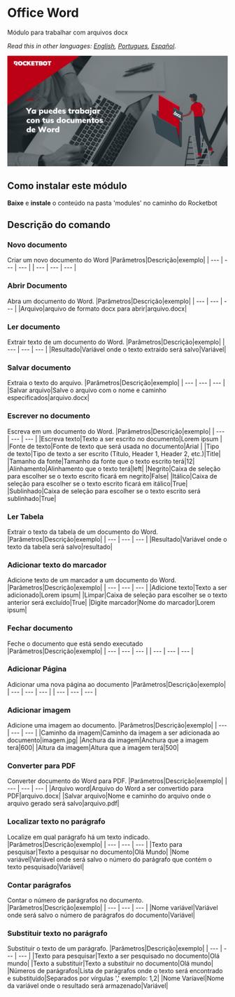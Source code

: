 # Office Word
  
Módulo para trabalhar com arquivos docx  

*Read this in other languages: [English](Manual_OfficeWord.md), [Portugues](Manual_OfficeWord.pr.md), [Español](Manual_OfficeWord.es.md).*
  
![banner](imgs/Banner_OfficeWord.png)

## Como instalar este módulo
  
__Baixe__ e __instale__ o conteúdo na pasta 'modules' no caminho do Rocketbot  



## Descrição do comando

### Novo documento
  
Criar um novo documento do Word
|Parâmetros|Descrição|exemplo|
| --- | --- | --- |
| --- | --- | --- |

### Abrir Documento
  
Abra um documento do Word.
|Parâmetros|Descrição|exemplo|
| --- | --- | --- |
|Arquivo|arquivo de formato docx para abrir|arquivo.docx|

### Ler documento
  
Extrair texto de um documento do Word.
|Parâmetros|Descrição|exemplo|
| --- | --- | --- |
|Resultado|Variável onde o texto extraído será salvo|Variável|

### Salvar documento
  
Extraia o texto do arquivo.
|Parâmetros|Descrição|exemplo|
| --- | --- | --- |
|Salvar arquivo|Salve o arquivo com o nome e caminho especificados|arquivo.docx|

### Escrever no documento
  
Escreva em um documento do Word.
|Parâmetros|Descrição|exemplo|
| --- | --- | --- |
|Escreva texto|Texto a ser escrito no documento|Lorem ipsum |
|Fonte de texto|Fonte de texto que será usada no documento|Arial |
|Tipo de texto|Tipo de texto a ser escrito (Título, Header 1, Header 2, etc.)|Title|
|Tamanho da fonte|Tamanho da fonte que o texto escrito terá|12|
|Alinhamento|Alinhamento que o texto terá|left|
|Negrito|Caixa de seleção para escolher se o texto escrito ficará em negrito|False|
|Itálico|Caixa de seleção para escolher se o texto escrito ficará em itálico|True|
|Sublinhado|Caixa de seleção para escolher se o texto escrito será sublinhado|True|

### Ler Tabela
  
Extrair o texto da tabela de um documento do Word.
|Parâmetros|Descrição|exemplo|
| --- | --- | --- |
|Resultado|Variável onde o texto da tabela será salvo|resultado|

### Adicionar texto do marcador
  
Adicione texto de um marcador a um documento do Word.
|Parâmetros|Descrição|exemplo|
| --- | --- | --- |
|Adicione texto|Texto a ser adicionado|Lorem ipsum|
|Limpar|Caixa de seleção para escolher se o texto anterior será excluído|True|
|Digite marcador|Nome do marcador|Lorem ipsum|

### Fechar documento
  
Feche o documento que está sendo executado
|Parâmetros|Descrição|exemplo|
| --- | --- | --- |
| --- | --- | --- |

### Adicionar Página
  
Adicionar uma nova página ao documento
|Parâmetros|Descrição|exemplo|
| --- | --- | --- |
| --- | --- | --- |

### Adicionar imagem
  
Adicione uma imagem ao documento.
|Parâmetros|Descrição|exemplo|
| --- | --- | --- |
|Caminho da imagem|Caminho da imagem a ser adicionada ao documento|imagem.jpg|
|Anchura da imagem|Anchura que a imagem terá|600|
|Altura da imagem|Altura que a imagem terá|500|

### Converter para PDF
  
Converter documento do Word para PDF.
|Parâmetros|Descrição|exemplo|
| --- | --- | --- |
|Arquivo word|Arquivo do Word a ser convertido para PDF|arquivo.docx|
|Salvar arquivo|Nome e caminho do arquivo onde o arquivo gerado será salvo|arquivo.pdf|

### Localizar texto no parágrafo
  
Localize em qual parágrafo há um texto indicado.
|Parâmetros|Descrição|exemplo|
| --- | --- | --- |
|Texto para pesquisar|Texto a pesquisar no documento|Olá Mundo|
|Nome variável|Variável onde será salvo o número do parágrafo que contém o texto pesquisado|Variável|

### Contar parágrafos
  
Contar o número de parágrafos no documento.
|Parâmetros|Descrição|exemplo|
| --- | --- | --- |
|Nome variável|Variável onde será salvo o número de parágrafos do documento|Variável|

### Substituir texto no parágrafo
  
Substituir o texto de um parágrafo.
|Parâmetros|Descrição|exemplo|
| --- | --- | --- |
|Texto para pesquisar|Texto a ser pesquisado no documento|Olá mundo|
|Texto a substituir|Texto a substituir no documento|Olá mundo|
|Números de parágrafos|Lista de parágrafos onde o texto será encontrado e substituído|Separados por vírgulas ',' exemplo: 1,2|
|Nome Varíavel|Nome da variável onde o resultado será armazenado|Variável|
